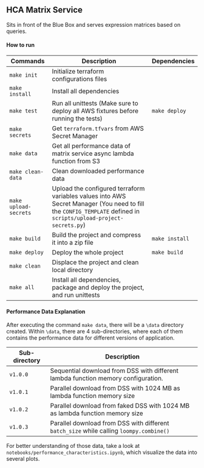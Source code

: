 ## HCA Matrix Service

Sits in front of the Blue Box and serves expression matrices based on queries.


#### How to run
| Commands       | Description | Dependencies |
| --------       | ----------- | ------------ |
| `make init`    | Initialize terraform configurations files |
| `make install` | Install all dependencies |
| `make test`    | Run all unittests (Make sure to deploy all AWS fixtures before running the tests) | `make deploy` |
| `make secrets` | Get `terraform.tfvars` from AWS Secret Manager |
| `make data`    | Get all performance data of matrix service async lambda function from S3 |
| `make clean-data`     | Clean downloaded performance data |
| `make upload-secrets` | Upload the configured terraform variables values into AWS Secret Manager (You need to fill the `CONFIG_TEMPLATE` defined in `scripts/upload-project-secrets.py`) | 
| `make build`          | Build the project and compress it into a zip file | `make install` |
| `make deploy`         | Deploy the whole project | `make build` |
| `make clean`          | Displace the project and clean local directory |
| `make all`            | Install all dependencies, package and deploy the project, and run unittests |


#### Performance Data Explanation
After executing the command `make data`, there will be a `\data` directory created. Within `\data`, there are 4 
sub-directories, where each of them contains the performance data for different versions of application.

| Sub-directory | Description |
| ------------- | ----------- |
| `v1.0.0`      | Sequential download from DSS with different lambda function memory configuration. |
| `v1.0.1`      | Parallel download from DSS with 1024 MB as lambda function memory size |
| `v1.0.2`      | Parallel download from faked DSS with 1024 MB as lambda function memory size |
| `v1.0.3`      | Parallel download from DSS with different `batch_size` while calling `loompy.combine()` |

For better understanding of those data, take a look at `notebooks/performance_characteristics.ipynb`, which visualize the
data into several plots.